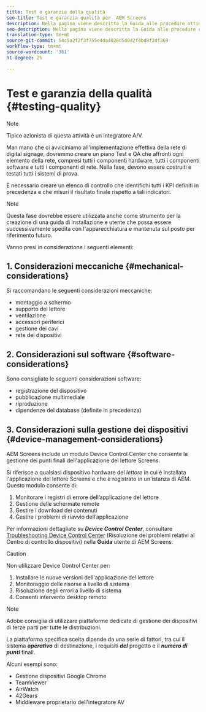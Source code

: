 ```yaml
---
title: Test e garanzia della qualità
seo-title: Test e garanzia qualità per  AEM Screens
description: Nella pagina viene descritta la Guida alle procedure ottimali per i test e la garanzia della qualità per  AEM Screens
seo-description: Nella pagina viene descritta la Guida alle procedure ottimali per i test e la garanzia della qualità per  AEM Screens
translation-type: tm+mt
source-git-commit: 54c5a2f2f3f755e4da4028d54042f4bd8f2df369
workflow-type: tm+mt
source-wordcount: '361'
ht-degree: 2%

---
```



# Test e garanzia della qualità {#testing-quality}

>[!NOTE]
>Tipico azionista di questa attività è un integratore A/V.

Man mano che ci avviciniamo all&#39;implementazione effettiva della rete di digital signage, dovremmo creare un piano Test e QA che affronti ogni elemento della rete, compresi tutti i componenti hardware, tutti i componenti software e tutti i componenti di rete.
Nella fase, devono essere costruiti e testati tutti i sistemi di prova.

È necessario creare un elenco di controllo che identifichi tutti i KPI definiti in precedenza e che misuri il risultato finale rispetto a tali indicatori.

>[!NOTE]
>
>Questa fase dovrebbe essere utilizzata anche come strumento per la creazione di una guida di installazione e utente che possa essere successivamente spedita con l&#39;apparecchiatura e mantenuta sul posto per riferimento futuro.

Vanno presi in considerazione i seguenti elementi:

## 1. Considerazioni meccaniche {#mechanical-considerations}

Si raccomandano le seguenti considerazioni meccaniche:

* montaggio a schermo
* supporto del lettore
* ventilazione
* accessori periferici
* gestione dei cavi
* rete dei dispositivi

## 2. Considerazioni sul software {#software-considerations}

Sono consigliate le seguenti considerazioni software:

* registrazione del dispositivo
* pubblicazione multimediale
* riproduzione
* dipendenze del database (definite in precedenza)


## 3. Considerazioni sulla gestione dei dispositivi {#device-management-considerations}

 AEM Screens include un modulo Device Control Center che consente la gestione dei punti finali dell&#39;applicazione del lettore Screens.

Si riferisce a qualsiasi dispositivo hardware del *lettore* in cui è installata l&#39;applicazione del lettore Screens e che è registrato in un&#39;istanza di AEM.
Questo modulo consente di:

1. Monitorare i registri di errore dell’applicazione del lettore
1. Gestione delle schermate remote
1. Gestire i download dei contenuti
1. Gestire i problemi di riavvio dell’applicazione

Per informazioni dettagliate su ***Device Control Center***, consultare [Troubleshooting Device Control Center](https://helpx.adobe.com/experience-manager/6-5/screens/using/monitoring-screens.html) (Risoluzione dei problemi relativi al Centro di controllo dispositivi) nella **Guida** utente di AEM Screens.

>[!CAUTION]
>
> Non utilizzare Device Control Center per:
> 1. Installare le nuove versioni dell&#39;applicazione del lettore
> 1. Monitoraggio delle risorse a livello di sistema
> 1. Risoluzione degli errori a livello di sistema
> 1. Consenti intervento desktop remoto



>[!NOTE]
>
>  Adobe consiglia di utilizzare piattaforme dedicate di gestione dei dispositivi di terze parti per tutte le distribuzioni.

La piattaforma specifica scelta dipende da una serie di fattori, tra cui il sistema ***operativo*** di destinazione, i requisiti ***del*** progetto e il ***numero di punti*** finali.

Alcuni esempi sono:

* Gestione dispositivi Google Chrome
* TeamViewer
* AirWatch
* 42Gears
* Middleware proprietario dell&#39;integratore AV
